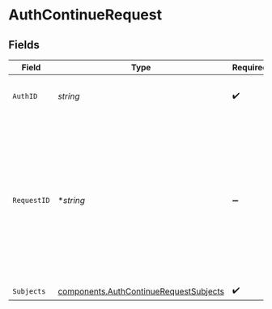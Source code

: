 # AuthContinueRequest


## Fields

| Field                                                                                                                                                                    | Type                                                                                                                                                                     | Required                                                                                                                                                                 | Description                                                                                                                                                              | Example                                                                                                                                                                  |
| ------------------------------------------------------------------------------------------------------------------------------------------------------------------------ | ------------------------------------------------------------------------------------------------------------------------------------------------------------------------ | ------------------------------------------------------------------------------------------------------------------------------------------------------------------------ | ------------------------------------------------------------------------------------------------------------------------------------------------------------------------ | ------------------------------------------------------------------------------------------------------------------------------------------------------------------------ |
| `AuthID`                                                                                                                                                                 | *string*                                                                                                                                                                 | :heavy_check_mark:                                                                                                                                                       | AuthID is the unique ID of the auth flow to continue.                                                                                                                    | 713189b8-5555-4b08-83ba-75d08780aebd                                                                                                                                     |
| `RequestID`                                                                                                                                                              | **string*                                                                                                                                                                | :heavy_minus_sign:                                                                                                                                                       | RequestID is a UUID generated on the customer side to be associated with the unique request for tracking.<br/>Acceptable characters are: alphanumeric with symbols '-._+=/'. | eba12f3a-5555-47bc-b85d-21c0cbc4b973                                                                                                                                     |
| `Subjects`                                                                                                                                                               | [components.AuthContinueRequestSubjects](../../models/components/authcontinuerequestsubjects.md)                                                                         | :heavy_check_mark:                                                                                                                                                       | N/A                                                                                                                                                                      |                                                                                                                                                                          |